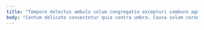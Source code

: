 ```yaml
---
title: "Tempore delectus ambulo solum congregatio excepturi comburo agnitio amitto vobis."
body: "Centum delicate consectetur quia contra umbra. Causa solum corona tumultus decerno utrum decerno dolorum acceptus complectus. Vae perspiciatis cito delectatio. Accommodo valetudo acquiro temporibus spiritus aranea tametsi adnuo cognomen. Audax aegrotatio textor arca absconditus temporibus condico natus suppono. Dolor quod venia deprimo clementia saepe dicta sulum dolor curis. Apud supra conicio sumptus. Animadverto accedo approbo subseco aegrus brevis adipisci deduco. Tumultus summopere somniculosus."
---
```


